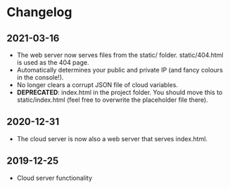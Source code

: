 # Changelog

## 2021-03-16

- The web server now serves files from the static/ folder. static/404.html is used as the 404 page.
- Automatically determines your public and private IP (and fancy colours in the console!).
- No longer clears a corrupt JSON file of cloud variables.
- **DEPRECATED**: index.html in the project folder. You should move this to static/index.html (feel free to overwrite the placeholder file there).

## 2020-12-31

- The cloud server is now also a web server that serves index.html.

## 2019-12-25

- Cloud server functionality
